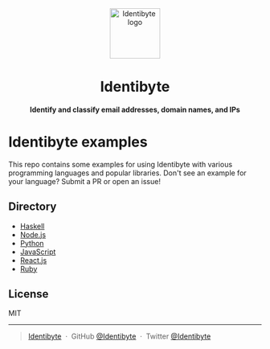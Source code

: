 <div align="center">
  <a href="https://identibyte.com">
    <img src="https://identibyte.com/static/img/logo-120x120.png" width="100" alt="Identibyte logo" />
  </a>
</div>

<div align="center">
  <h1>Identibyte</h1>
  <h4>Identify and classify email addresses, domain names, and IPs</h4>
</div>

# Identibyte examples

This repo contains some examples for using Identibyte with various
programming languages and popular libraries. Don't see an example for
your language? Submit a PR or open an issue!

## Directory

- [Haskell](haskell/README.md)
- [Node.js](nodejs/README.md)
- [Python](python/README.md)
- [JavaScript](javascript/README.md)
- [React.js](javascript/README.md)
- [Ruby](ruby/README.md)

## License

MIT

---

> [Identibyte](https://identibyte.com) &nbsp;&middot;&nbsp;
> GitHub [@Identibyte](https://github.com/identibyte) &nbsp;&middot;&nbsp;
> Twitter [@Identibyte](https://twitter.com/identibyte)
